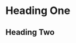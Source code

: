 <!DOCTYPE html>
<html>
  <head>
  <title>github project </title>
<link ref="stylesheet" href="github.css">
  </head>
  <body>
    <h1>Heading One</h1>
    <h2> Heading Two</h2>
  </body>
</html>
